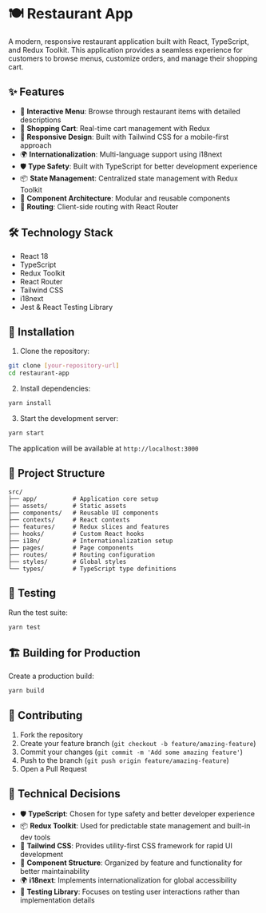 # 🍽️ Restaurant App

A modern, responsive restaurant application built with React, TypeScript, and Redux Toolkit. This application provides a seamless experience for customers to browse menus, customize orders, and manage their shopping cart.

## ✨ Features

- 📱 **Interactive Menu**: Browse through restaurant items with detailed descriptions
- 🛒 **Shopping Cart**: Real-time cart management with Redux
- 📱 **Responsive Design**: Built with Tailwind CSS for a mobile-first approach
- 🌍 **Internationalization**: Multi-language support using i18next
- 🛡️ **Type Safety**: Built with TypeScript for better development experience
- 📦 **State Management**: Centralized state management with Redux Toolkit
- 🧩 **Component Architecture**: Modular and reusable components
- 🔄 **Routing**: Client-side routing with React Router

## 🛠️ Technology Stack

- React 18
- TypeScript
- Redux Toolkit
- React Router
- Tailwind CSS
- i18next
- Jest & React Testing Library

## 🚀 Installation

1. Clone the repository:

```bash
git clone [your-repository-url]
cd restaurant-app
```

2. Install dependencies:

```bash
yarn install
```

3. Start the development server:

```bash
yarn start
```

The application will be available at `http://localhost:3000`

## 📁 Project Structure

```
src/
├── app/          # Application core setup
├── assets/       # Static assets
├── components/   # Reusable UI components
├── contexts/     # React contexts
├── features/     # Redux slices and features
├── hooks/        # Custom React hooks
├── i18n/         # Internationalization setup
├── pages/        # Page components
├── routes/       # Routing configuration
├── styles/       # Global styles
└── types/        # TypeScript type definitions
```

## 🧪 Testing

Run the test suite:

```bash
yarn test
```

## 🏗️ Building for Production

Create a production build:

```bash
yarn build
```

## 🤝 Contributing

1. Fork the repository
2. Create your feature branch (`git checkout -b feature/amazing-feature`)
3. Commit your changes (`git commit -m 'Add some amazing feature'`)
4. Push to the branch (`git push origin feature/amazing-feature`)
5. Open a Pull Request

## 🤔 Technical Decisions

- 🛡️ **TypeScript**: Chosen for type safety and better developer experience
- 📦 **Redux Toolkit**: Used for predictable state management and built-in dev tools
- 🎨 **Tailwind CSS**: Provides utility-first CSS framework for rapid UI development
- 🧩 **Component Structure**: Organized by feature and functionality for better maintainability
- 🌍 **i18next**: Implements internationalization for global accessibility
- 🧪 **Testing Library**: Focuses on testing user interactions rather than implementation details
